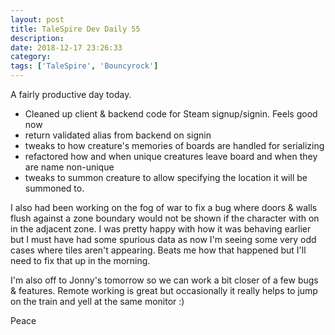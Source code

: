```yaml
---
layout: post
title: TaleSpire Dev Daily 55
description:
date: 2018-12-17 23:26:33
category:
tags: ['TaleSpire', 'Bouncyrock']
---
```


A fairly productive day today.

- Cleaned up client & backend code for Steam signup/signin. Feels good now
- return validated alias from backend on signin
- tweaks to how creature's memories of boards are handled for serializing
- refactored how and when unique creatures leave board and when they are name non-unique
- tweaks to summon creature to allow specifying the location it will be summoned to.

I also had been working on the fog of war to fix a bug where doors & walls flush against a zone boundary would not be shown if the character with on in the adjacent zone. I was pretty happy with how it was behaving earlier but I must have had some spurious data as now I'm seeing some very odd cases where tiles aren't appearing. Beats me how that happened but I'll need to fix that up in the morning.

I'm also off to Jonny's tomorrow so we can work a bit closer of a few bugs & features. Remote working is great but occasionally it really helps to jump on the train and yell at the same monitor :)

Peace

